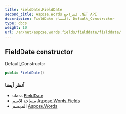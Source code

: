 ```yaml
---
title: FieldDate.FieldDate
second_title: Aspose.Words لمراجع .NET API
description: FieldDate البناء. Default_Constructor
type: docs
weight: 10
url: /ar/net/aspose.words.fields/fielddate/fielddate/
---
```

## FieldDate constructor

Default_Constructor

```csharp
public FieldDate()
```

### أنظر أيضا

* class [FieldDate](../)
* مساحة الاسم [Aspose.Words.Fields](../../fielddate/)
* المجسم [Aspose.Words](../../../)


